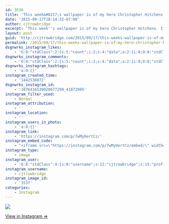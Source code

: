 ```yaml
---
id: 3536
title: 'This week&#8217;s wallpaper is of my hero Christopher Hitchens. If you need an explanation, I would urge you to correct whatever error has led you to such a state. (As I imagine he might say)'
date: '2015-09-17T18:14:32-07:00'
author: cjtrowbridge
excerpt: 'This week''s wallpaper is of my hero Christopher Hitchens. If you need an explanation, I would urge you to correct whatever error has led you to such a state.'
layout: post
guid: 'http://cjtrowbridge.com/2015/09/17/this-weeks-wallpaper-is-of-my-hero-christopher-hitchens-if-you-need-an-explanation-i-would-urge-you-to-correct-whatever-error-has-led-you-to-such-a-state/'
permalink: /2015/09/17/this-weeks-wallpaper-is-of-my-hero-christopher-hitchens-if-you-need-an-explanation-i-would-urge-you-to-correct-whatever-error-has-led-you-to-such-a-state/
dsgnwrks_instagram_likes:
    - 'O:8:"stdClass":2:{s:5:"count";i:2;s:4:"data";a:2:{i:0;O:8:"stdClass":4:{s:8:"username";s:17:"if_ckinglovemusic";s:15:"profile_picture";s:107:"https://igcdn-photos-d-a.akamaihd.net/hphotos-ak-xat1/t51.2885-19/10919127_446007362220099_1370616592_a.jpg";s:2:"id";s:10:"1476718804";s:9:"full_name";s:3:"Ian";}i:1;O:8:"stdClass":4:{s:8:"username";s:10:"icareagain";s:15:"profile_picture";s:100:"https://scontent.cdninstagram.com/hphotos-xaf1/t51.2885-19/11849952_1120547714639984_294943431_a.jpg";s:2:"id";s:8:"27123214";s:9:"full_name";s:12:"i care again";}}}'
dsgnwrks_instagram_comments:
    - 'O:8:"stdClass":2:{s:5:"count";i:2;s:4:"data";a:2:{i:0;O:8:"stdClass":4:{s:12:"created_time";s:10:"1442539508";s:4:"text";s:17:".. Who? Send help";s:4:"from";O:8:"stdClass":4:{s:8:"username";s:10:"icareagain";s:15:"profile_picture";s:100:"https://scontent.cdninstagram.com/hphotos-xaf1/t51.2885-19/11849952_1120547714639984_294943431_a.jpg";s:2:"id";s:8:"27123214";s:9:"full_name";s:12:"i care again";}s:2:"id";s:19:"1076421874670293903";}i:1;O:8:"stdClass":4:{s:12:"created_time";s:10:"1442539513";s:4:"text";s:4:"(Jk)";s:4:"from";O:8:"stdClass":4:{s:8:"username";s:10:"icareagain";s:15:"profile_picture";s:100:"https://scontent.cdninstagram.com/hphotos-xaf1/t51.2885-19/11849952_1120547714639984_294943431_a.jpg";s:2:"id";s:8:"27123214";s:9:"full_name";s:12:"i care again";}s:2:"id";s:19:"1076421912117040017";}}}'
dsgnwrks_instagram_hashtags:
    - 'a:0:{}'
instagram_created_time:
    - '1442538872'
dsgnwrks_instagram_id:
    - '1076416539020677299_41872995'
instagram_filter_used:
    - Normal
instagram_attribution:
    - ''
instagram_location:
    - ''
instagram_users_in_photo:
    - 'a:0:{}'
instagram_link:
    - 'https://instagram.com/p/7wMyOertCz/'
instagram_embed_code:
    - "<iframe src=\"https://instagram.com/p/7wMyOertCz/embed/\" width=\"612\" height=\"710\" frameborder=\"0\" scrolling=\"no\" allowtransparency=\"true\"></iframe>\n"
instagram_type:
    - image
instagram_user:
    - 'O:8:"stdClass":4:{s:8:"username";s:12:"cjtrowbridge";s:15:"profile_picture";s:116:"https://igcdn-photos-b-a.akamaihd.net/hphotos-ak-xaf1/t51.2885-19/s150x150/11909110_1642540362685801_516565443_a.jpg";s:2:"id";s:8:"41872995";s:9:"full_name";s:13:"CJ Trowbridge";}'
instagram_username:
    - cjtrowbridge
instagram_image_id:
    - '3537'
categories:
    - Instagram
---
```


[![](http://blog.cjtrowbridge.com/wp-content/uploads/2015/09/11950496_460038020866214_1854980604_n.jpg)](https://instagram.com/p/7wMyOertCz/)

[View in Instagram ⇒](https://instagram.com/p/7wMyOertCz/)